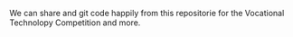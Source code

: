 We can share and git code happily from this repositorie for the Vocational Technolopy Competition and more.
